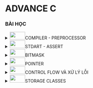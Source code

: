  # ADVANCE C
 
### BÀI HỌC 
<details>
<summary><img src="https://cdn.jsdelivr.net/gh/Readme-Workflows/Readme-Icons@main/icons/octicons/Release.svg" width="50" height="25">COMPILER - PREPROCESSOR</summary>

 **<img src="https://cdn.jsdelivr.net/gh/Readme-Workflows/Readme-Icons@main/icons/octicons/Wiki.svg" 
     width="50" 
     height="25" 
     style="filter: invert(24%) sepia(73%) saturate(1446%) hue-rotate(212deg) brightness(98%) contrast(94%);">Quy trình biên dịch**

_Tiền xử lý : loại bỏ các comment , xử lý include ,define , tạo file.i (intermediate)_
>gcc -E main.c -o main.i
    
 _Biên dịch : chuyển file.i sang file.s (assembly),phân tích cú pháp, kiểm tra lỗi_
>gcc -S main.i -O main.s.
    
 _Hợp ngữ :chuyển file.s sang file.o(mã máy)_
> gcc -c main.s -O main.o

_Liên kết : tạo file thực thi bằng cách kết hợp các file.o_
>gcc main.o -o main

- **<img src="https://cdn.jsdelivr.net/gh/Readme-Workflows/Readme-Icons@main/icons/octicons/Wiki.svg" 
     width="50" 
     height="25" 
     style="filter: invert(24%) sepia(73%) saturate(1446%) hue-rotate(212deg) brightness(98%) contrast(94%);">the preprocess** : chỉ thực hiện thay thế các macro chứ không thực hiện tính toán 
_include_
*define*
- Macro :
 *ifdef*
 *ifndef*
 *endif*
 
*<img src="https://cdn.jsdelivr.net/gh/Readme-Workflows/Readme-Icons@main/icons/octicons/RequestedChanges.svg" 
     width="50" 
     height="25" 
     style="filter: invert(76%) sepia(87%) saturate(461%) hue-rotate(139deg) brightness(104%) contrast(97%);">ví dụ 1 :ví dụ 1: viết 1 chương trình sử dụng define định nghĩa hàm nhân 2 giá trị với nhau với a=5+1; và b=6*
```c
#include<stdio.h>
#define mul(x,y) ((x)*(y))
int main()
{
     int a=5+1;
     int b=6;
     int KQ = mul(a,b)
     printf("kết quả nhân 2 giá trị :%d\n",KQ);
     return 0;
}
```
***<img src="https://cdn.jsdelivr.net/gh/Readme-Workflows/Readme-Icons@main/icons/octicons/Comment.svg" 
     width="50" 
     height="25" 
     style="filter: invert(41%) sepia(67%) saturate(463%) hue-rotate(72deg) brightness(97%) contrast(94%);">Ý nghĩa :học cách sử dụng define và lưu ý khi sử dụng 2 giá trị thì tối ưu hóa chúng bằng dấu ngoặc đơn từng giá trị tránh việc ưu tiên toán tử làm sai kết quả***

*<img src="https://cdn.jsdelivr.net/gh/Readme-Workflows/Readme-Icons@main/icons/octicons/RequestedChanges.svg" 
     width="50" 
     height="25" 
     style="filter: invert(76%) sepia(87%) saturate(461%) hue-rotate(139deg) brightness(104%) contrast(97%);">ví dụ: hãy viết 1 chương trình sử dụng #ifndef và giải thích tại sao sử dụng ?*
```c
#ifndef MY_HEADER_H  
#define MY_HEADER_H
#include <stdio.h>
void H(){
     printf("HELLO");
}
#endif
```
***<img src="https://cdn.jsdelivr.net/gh/Readme-Workflows/Readme-Icons@main/icons/octicons/Comment.svg" 
     width="50" 
     height="25" 
     style="filter: invert(41%) sepia(67%) saturate(463%) hue-rotate(72deg) brightness(97%) contrast(94%);">ý nghĩa: học cách sử dụng ifndef : kiểm tra file.h đã được định nghĩa hay chưa ? nếu đã được định nghĩa thì không run đoạn chương trình phía dưới , nếu chưa định nghĩa thì run bình thường , phương pháp này có thể sử dụng để tránh trùng lặp hàm thư viện hoặc là việc định nghĩa file.h quá 1 lần***

**<img src="https://cdn.jsdelivr.net/gh/Readme-Workflows/Readme-Icons@main/icons/octicons/Wiki.svg" 
     width="50" 
     height="25" 
     style="filter: invert(24%) sepia(73%) saturate(1446%) hue-rotate(212deg) brightness(98%) contrast(94%);">Toán tử tiền xử lý**
- Toán tử tiếp tục "\\" : toán tử này cho phép bạn viết tiếp macro cho nhiều dòng 
_<img src="https://cdn.jsdelivr.net/gh/Readme-Workflows/Readme-Icons@main/icons/octicons/RequestedChanges.svg" 
     width="50" 
     height="25" 
     style="filter: invert(76%) sepia(87%) saturate(461%) hue-rotate(139deg) brightness(104%) contrast(97%);">ví dụ_
```c
#define macro_R(a , b)\
printf("giá trị a=%d",a);\
printf("chia 2 giá trị=%f",a/b);\
while(0)\
```
- Toán tử stringize "#":toán tử này cho phép chuyển đổi các tham số thành chuỗi 
_ví dụ_
```c
#define in(x) printf(#x "= %d",x); // #x đã chuyển thành chuỗi dù nằm ngoài nháy kép
int a =6;
in(a);
```
>kết quả : a=6

- Toán tử token pasting "##" : toán tử nối 2 token lại với nhau 
_ví dụ_
```c
#define ME (X,Y) X##Y

int ME (HELLO,WORD) =5;
```
>KẾT QUẢ : HELLOWORD =5;

***<img src="https://cdn.jsdelivr.net/gh/Readme-Workflows/Readme-Icons@main/icons/octicons/Discussions.svg" 
     width="50" 
     height="25" 
     style="filter: invert(20%) sepia(80%) saturate(500%) hue-rotate(30deg) brightness(80%) contrast(60%);">Câu hỏi :Sự khác biệt giữa #include <file.h> và #include "file.h" là gì ?***
_#include <file.h> chỉ định tiền xử lý tìm kiếm file trong thư mục include của hệ thống_
_#include "file.h" chỉ định tiền xử lý tìm kiếm trong file thư mục hiện tại trước, nếu không tìm thấy mới tìm trong hệ thống_

</details>


<details>
<summary><img src="https://cdn.jsdelivr.net/gh/Readme-Workflows/Readme-Icons@main/icons/octicons/Release.svg" width="50" height="25">STDART - ASSERT</summary>

 STDART - ASSERT
- STDART là một thư viện có các hàm điển hình như printf và scanf
 **<img src="https://cdn.jsdelivr.net/gh/Readme-Workflows/Readme-Icons@main/icons/octicons/Wiki.svg" 
     width="50" 
     height="25" 
     style="filter: invert(24%) sepia(73%) saturate(1446%) hue-rotate(212deg) brightness(98%) contrast(94%);">cơ chế** 

| tên hàm      | giải thích       
|-------------|-------------|
| va_list   | tạo biến   | 
| va_start   | khởi tạo liên kết với va_list với các tham số cố định : va_start(ap , format);   |
|va_arg|truy vấn tham số , phải chỉ định kiểu dữ liệu|
|va_end| dọn dẹp, giải phóng tài nguyên| 

*<img src="https://cdn.jsdelivr.net/gh/Readme-Workflows/Readme-Icons@main/icons/octicons/RequestedChanges.svg" 
     width="50" 
     height="25" 
     style="filter: invert(76%) sepia(87%) saturate(461%) hue-rotate(139deg) brightness(104%) contrast(97%);">ví dụ: viết hàm tính tổng cho số nguyên*
```c
#include<stdio.h>
#include<stdarg.h>
int tong(int dem,...){
     int total=0;
     va_list ap;
     va_start (ap,dem);
     for( int i=0;i<=dem;i++){
          total+=va_arg(ap,int);
     }
     va_end(ap);
     return total;
}
int main(){
     printf("tổng các số sau %d\n",tong(5,6,4));
     return 0;
}
```
-**<img src="https://cdn.jsdelivr.net/gh/Readme-Workflows/Readme-Icons@main/icons/octicons/Wiki.svg" 
     width="50" 
     height="25" 
     style="filter: invert(24%) sepia(73%) saturate(1446%) hue-rotate(212deg) brightness(98%) contrast(94%);">Assert**
- Dùng để kiểm tra điều kiện phải xảy ra trong quá trình run , nếu đúng điều kiện thì chương trình tiếp tục run , nếu sai thì chương trình sẽ :
  - In ra thông báo lỗi chi tiết (tên file , số dòng , biểu thức)
  - Gọi hàm abort() để KẾT THÚC chương trình 
_<img src="https://cdn.jsdelivr.net/gh/Readme-Workflows/Readme-Icons@main/icons/octicons/RequestedChanges.svg" 
     width="50" 
     height="25" 
     style="filter: invert(76%) sepia(87%) saturate(461%) hue-rotate(139deg) brightness(104%) contrast(97%);">ví dụ:viết 1 chương trình sử dụng assert_
```c
#include<assert.h>
void chia(int a , int b){
     assert(b!=0); // vì b là mẫu nên phải khác 0
     printf("%d\n",a/b);
}
```
_**<img src="https://cdn.jsdelivr.net/gh/Readme-Workflows/Readme-Icons@main/icons/octicons/Repository.svg" 
     width="50" 
     height="25" 
     style="filter: invert(12%) sepia(92%) saturate(6282%) hue-rotate(12deg) brightness(101%) contrast(117%);">Nguyên tắc vàng** để sử dụng assert: chỉ dùng để kiểm tra điều kiện tuyệt đối : tuyệt đối không bao giờ vi phạm hoặc tuyệt đối sẽ phải xuất hiện_
**<img src="https://cdn.jsdelivr.net/gh/Readme-Workflows/Readme-Icons@main/icons/octicons/Comment.svg" 
     width="50" 
     height="25" 
     style="filter: invert(41%) sepia(67%) saturate(463%) hue-rotate(72deg) brightness(97%) contrast(94%);">lưu ý: nếu chúng ta bổ sung hàm "#define:NDEBUG" thì tất cả các assert sẽ bị tắt , tuy nhiên phải define NDEBUG TRƯỚC khai báo thư viện _assert.h_**
</details>


<details>
<summary><img src="https://cdn.jsdelivr.net/gh/Readme-Workflows/Readme-Icons@main/icons/octicons/Release.svg" width="50" height="25">BITMASK </summary>
 BITMASK 
 **<img src="https://cdn.jsdelivr.net/gh/Readme-Workflows/Readme-Icons@main/icons/octicons/Wiki.svg" 
     width="50" 
     height="25" 
     style="filter: invert(24%) sepia(73%) saturate(1446%) hue-rotate(212deg) brightness(98%) contrast(94%);">Bitwise operators**

 | Toán tử      | ý nghĩa       | ứng dụng       |
|-------------|-------------|-------------|
| &   | AND   | check bit và clear bit   |
|    | OR   | set bit   |
|~|NOT|toggle bit |
|<<|dịch trái   |nhân 2^n|
|>>|dịch phải |chia 2^n|

- bitmask là kĩ thuật sử dụng các biến riêng lẻ để biểu thị cho một trạng thái : 1 - bật , 0 - tắt
**<img src="https://cdn.jsdelivr.net/gh/Readme-Workflows/Readme-Icons@main/icons/octicons/Wiki.svg" 
     width="50" 
     height="25" 
     style="filter: invert(24%) sepia(73%) saturate(1446%) hue-rotate(212deg) brightness(98%) contrast(94%);">Các phép toán bitmask** 

| PHÉP TOÁN      | PHƯƠNG HƯỚNG HOẠT ĐỘNG       | 
|-------------|-------------|
| set bit  | sử dụng toán tử OR  | 
| clear bit   |sử dụng toán tử đảo ~ và AND (lưu ý đảo xảy ra trước and)   | 
|toggle bit|sử dụng toán tử ^|
|check bit|sử dụng toán tử AND "&"|

_<img src="https://cdn.jsdelivr.net/gh/Readme-Workflows/Readme-Icons@main/icons/octicons/RequestedChanges.svg" 
     width="50" 
     height="25" 
     style="filter: invert(76%) sepia(87%) saturate(461%) hue-rotate(139deg) brightness(104%) contrast(97%);">ví dụ: Hãy xây dựng hệ thống quản lý quyền truy cập của người dùng bằng cách sử dụng kỹ thuật bitmask. Mỗi quyền sẽ được biểu diễn bằng một bit trong số nguyên. Hệ thống phải hỗ trợ các thao tác sau:**thêm quyền , xóa quyền , kiểm tra quyền , hiển thị quyền**_
_gợi ý : ta cần định nghĩa 4 quyền bằng một bit trong số nguyên thêm quyền ta sử dụng toán set bit , xóa quyền ta sử dụng clear bit , kiểm tra quyền ta sử dụng check bit và hiển thị quyền đã có thì ta dựa trên check bit và xuất ra quyền đã có ở check bit_
```c
>#include <stdio.h>
#include <stdint.h>
#define READ  (1 << 0)
#define WRITE  (1 << 1)
#define SPEAK  (1 << 2)
#define LISTEN  (1 << 3)
 void add_per(uint32_t *per,uint32_t perm){
     *per |=perm;
 }
void clear_per(uint32_t *per,uint32_t perm){
     *per &=~perm;
 }
void check_per(uint32_t *per,uint32_t perm){
     return (per &perm)=perm;
 }
void display_per(uint32_t per);{
     printf("Quyền hiện có ");
     if(check_per(per, READ)) printf("READ");
     if(check_per(per, WRITE)) printf("WRITE");
     if(check_per(per, SPEAK)) printf("SPEAK");
     if(check_per(per, LISTEN)) printf("LISTEN");
     printf("\n");
}
int main(){
     uint32_t user_permission=0;
     add_per(&user_permission,READ | SPEAK);
     display_per(user_permission);
     clear_per(&user_permission, SPEAK)
     display_per(user_permission);
}
```
**<img src="https://cdn.jsdelivr.net/gh/Readme-Workflows/Readme-Icons@main/icons/octicons/Wiki.svg" 
     width="50" 
     height="25" 
     style="filter: invert(24%) sepia(73%) saturate(1446%) hue-rotate(212deg) brightness(98%) contrast(94%);">KĨ THUẬT BITMASK ĐỘNG**
- Bitmask động cho phép tạo mặt nạ bit theo vị trí linh hoạt bất kì .Đây là kĩ thuật THUỘC LÒNG
```c
#define BIT_MASK(start ,end) ((~0U<< (start))&(~0U>>(31-(end))))
```
>"~0U" : tạo 32 bit toàn là 1 (0xFFFFFFFF)
"<< (start)" : xóa các bit từ 0- start -1
 ">>(31 -end)" : xóa các bit từ end+1 đến 31
AND 2 kết quả : giữ lại bit từ start đến end

_ví dụ_
```c
BIT_MASK(2,4);
//kết quả sẽ bằng :0b011100 giữ lại số 1 tại vị trí từ 2-4
```
_<img src="https://cdn.jsdelivr.net/gh/Readme-Workflows/Readme-Icons@main/icons/octicons/RequestedChanges.svg" 
     width="50" 
     height="25" 
     style="filter: invert(76%) sepia(87%) saturate(461%) hue-rotate(139deg) brightness(104%) contrast(97%);">ví dụ : hệ thống quản lý GPIO động_
_YÊU CẦU : điều khiển 32 GPIO , SET CLEAR nhiều chân cùng lúc , toggle dải chân bất kì_
```c
typedef struct {
    volatile uint32_t *port ;
} GPIO_typeDef;
void gpio_set(GPIO_typeDef *gpio, int start , int end){
    uint32_t mask = BIT_MASK(start ,end)
    *gpio->port |=mask;
}
```
**<img src="https://cdn.jsdelivr.net/gh/Readme-Workflows/Readme-Icons@main/icons/octicons/Wiki.svg" 
     width="50" 
     height="25" 
     style="filter: invert(24%) sepia(73%) saturate(1446%) hue-rotate(212deg) brightness(98%) contrast(94%);">BIT FIELDS**
- Là 1 kĩ thuật giúp tiết kiêm bộ nhớ 
_cú pháp_
```c
struct hall{
    int tem :5;
    float hum :3;
}
```
>tổng là 8 bit thay vì nếu không khai báo số lượng bit thì sẽ là 16 bit chia đều cho 2 biến 

<details>
<summary><img src="https://cdn.jsdelivr.net/gh/Readme-Workflows/Readme-Icons@main/icons/octicons/Discussions.svg" 
     width="50" 
     height="25" 
     style="filter: invert(20%) sepia(80%) saturate(500%) hue-rotate(30deg) brightness(80%) contrast(60%);">Phân tích mã nguồn slide 14</summary>

**BÀI TẬP: Phân tích mã nguồn sau (slide 14 HALA)**
```c
#include <stdio.h>
#include <stdint.h>
#define COLOR_RED 0	
#define COLOR_BLUE 1
#define COLOR_BLACK 2
#define COLOR_WHITE 3
#define POWER_100HP 0
#define POWER_150HP 1
#define POWER_200HP 2
#define ENGINE_1_5L 0
#define ENGINE_2_0L 1
```
_định nghĩa màu , công suất , động cơ bằng define_
```c
typedef uint8_t CarColor;
typedef uint8_t CarPower;
typedef uint8_t CarEngine;
```
_sử dụng typedef uint8_t để định nghĩa các biến , nguyên nhân sử dụng typedef để dễ dàng thay đổi kiểu dữ liệu trong tương lai , nếu cần thay đổi kiểu dữ liệu uint8_t sang kiểu khác , chỉ cần sửa nơi định nghĩa typedef là được_

```c
#define SUNROOF_MASK 1 << 0     // 0001
#define PREMIUM_AUDIO_MASK 1 << 1 // 0010
#define SPORTS_PACKAGE_MASK 1 << 2 // 0100
// Thêm các bit masks khác tùy thuộc vào tùy chọn
```
_sử dụng Macro define để định nghĩa bit cho các biến_
```c
typedef struct {
    uint8_t additionalOptions : 3; // 3 bits cho các tùy chọn bổ sung
    CarColor color : 2;
    CarPower power : 2;
    CarEngine engine : 1;
    } CarOptions;
```
_mục đích sử dụng struct là tạo kiểu dữ liệu tùy chỉnh_
_carColor là lưu trữ màu với 2 bit ( phạm vi lưu trữ là 4 màu : 0-3(2^2-1)) đã được định nghĩa ở trên_
_carPower, carEngine cũng tương tự vậy_
```c
void configureCar(CarOptions *car, CarColor color, CarPower power, CarEngine engine, uint8_t options) {
    car->color = color;
    car->power = power;
    car->engine = engine;
    car->additionalOptions = options;
}
```
_hàm này để gán các giá trị màu , công suất, động cơ , gán các tùy chọn bổ sung_
_riêng đối với biến car thì sử dụng con trỏ để lấy giá trị gốc nếu có thay đổi thì thay đổi từ giá trị gốc chứ không phải giá trị sao chép_
```c
void setOption(CarOptions *car, uint8_t optionMask) {
    car->additionalOptions |= optionMask;
}
```
_sử dụng thêm chức năng bằng lệnh OR giống các phép toán trong bitmask_
```c
void unsetOption(CarOptions *car, uint8_t optionMask) {
    car->additionalOptions &= ~optionMask;
}
```
_sử dụng xóa chức năng bằng lệnh đảo ~ và AND trong bitmask_
```c
void displayCarOptions(const CarOptions car) {
    const char *colors[] = {"Red", "Blue", "Black", "White"};
    const char *powers[] = {"100HP", "150HP", "200HP"};
    const char *engines[] = {"1.5L", "2.0L"};

    printf("Car Configuration: \n");
    printf("Color: %s\n", colors[car.color]);
    printf("Power: %s\n", powers[car.power]);
    printf("Engine: %s\n", engines[car.engine]);
    printf("Sunroof: %s\n", (car.additionalOptions & SUNROOF_MASK) ? "Yes" : "No");
    printf("Premium Audio: %s\n", (car.additionalOptions & PREMIUM_AUDIO_MASK) ? "Yes" : "No");
    printf("Sports Package: %s\n", (car.additionalOptions & SPORTS_PACKAGE_MASK) ? "Yes" : "No");}
```
_hàm này dùng để hiển thị những giá trị đã setup trước đó : màu , công suất , động cơ ... , có cả hiển thị thêm tùy chọn chức năng_
```c
int main() {
    CarOptions myCar;_
    configureCar(&myCar, COLOR_BLACK, POWER_150HP, ENGINE_2_0L, 0); 
```	
 _đặt tên cho struct và cấu hình cho car theo các biến đã khai báo của hàm configureCar_

```c
    setOption(&myCar, SUNROOF_MASK);
    setOption(&myCar, PREMIUM_AUDIO_MASK);
_ set thêm 2 chức năng là sunroof và audio_
>displayCarOptions(myCar);
```
_hiển thị chức năng đã set_
```c
   unsetOption(&myCar, PREMIUM_AUDIO_MASK); 
    displayCarOptions(myCar);
```
_clear chức năng audio vừa set và hiển thị_
```c
    printf("size of my car: %d\n", sizeof(CarOptions));
```
_in ra kích cỡ của mycar dựa trên sizeof()_
```c
    return 0;
}
```
</details>

</details>

<details>
<summary><img src="https://cdn.jsdelivr.net/gh/Readme-Workflows/Readme-Icons@main/icons/octicons/Release.svg" width="50" height="25">POINTER</summary>

 <img src="https://cdn.jsdelivr.net/gh/Readme-Workflows/Readme-Icons@main/icons/octicons/Wiki.svg" 
     width="50" 
     height="25" 
     style="filter: invert(24%) sepia(73%) saturate(1446%) hue-rotate(212deg) brightness(98%) contrast(94%);"> POINTER 
 - Con trỏ là một biến dùng để lưu địa chỉ của biến khác , nghĩa là biến thông thường chứa giá trị thì con trỏ chứa địa chỉ bộ nhớ (nơi mà giá trị được lưu trữ )  
 __Khai báo con trỏ__
 >kieu_du_lieu *ten_con_tro;
 
 *<img src="https://cdn.jsdelivr.net/gh/Readme-Workflows/Readme-Icons@main/icons/octicons/RequestedChanges.svg" 
     width="50" 
     height="25" 
     style="filter: invert(76%) sepia(87%) saturate(461%) hue-rotate(139deg) brightness(104%) contrast(97%);">ví dụ :*
 ```c
 int *ptr;
 int *a;
 ```
 **Kiểu dữ liệu con trỏ cũng thể hiện kiểu dữ liệu mà biến nó trỏ đến theo nguyên tắc đồng kiểu dữ liệu**

 **Gán địa chỉ cho con trỏ**
 - Mỗi biến đều có 1 giá trị và 1 địa chỉ , để truy cập địa chỉ biến trong C ta sử dụng toán tử ***&***
 _ví dụ:_
 ```c
 int so =5;
 int *contro;
 contro = & so;
 ```
 >bây giờ kết quả là biến _contro_ đang nắm giữ địa chỉ của biến _so_

 **Truy xuất giá trị thông qua con trỏ**
- Khác với truy cập địa chỉ con trỏ sử dụng toán tử __&__ thì truy xuất giá trị sử dụng toán tử __*__ (được gọi là tham trị).
 __*__ ***:toán tử này truy xuất giá trị của địa chỉ mà con trỏ đang trỏ đến*** 
*<img src="https://cdn.jsdelivr.net/gh/Readme-Workflows/Readme-Icons@main/icons/octicons/RequestedChanges.svg" 
     width="50" 
     height="25" 
     style="filter: invert(76%) sepia(87%) saturate(461%) hue-rotate(139deg) brightness(104%) contrast(97%);">ví dụ:*
```c
int number =4;
int *ptr =&number;
printf("giá trị của number=%d",number);
printf("địa chỉ của number=%d",&number);
printf("giá trị của ptr=%d",ptr); 
//giá trị của ptr là địa chỉ của number
printf("giá trị của con trỏ ptr(giá trị tại địa chỉ mà ptr trỏ đến)=%d",*ptr);
```
**<img src="https://cdn.jsdelivr.net/gh/Readme-Workflows/Readme-Icons@main/icons/octicons/Repository.svg" 
     width="50" 
     height="25" 
     style="filter: invert(12%) sepia(92%) saturate(6282%) hue-rotate(12deg) brightness(101%) contrast(117%);">Sau đây là bảng tổng kết nội dung**
| Đặc điểm      | Khai báo con trỏ       | Gán địa chỉ con trỏ       | Truy xuất con trỏ |
|-------------|-------------|-------------|--------|
| Cú pháp   | Kieu_du_lieu *Ten_con_tro   | Ten_con_tro =&Ten_bien   | *Ten_con_tro       |
| Mục đích  | Khai báo một biến đặc biệt có khả năng lưu trữ địa chỉ biến khác   | lập mối quan hệ : gán địa chỉ của 1 biến vào con trỏ     | Truy cập giá trị tại địa chỉ mà con trỏ đang trỏ đến        |
|Gía trị trả về | Không có | địa chỉ bộ nhớ | giá trị tại địa chỉ bộ nhớ 
 
**<img src="https://cdn.jsdelivr.net/gh/Readme-Workflows/Readme-Icons@main/icons/octicons/Wiki.svg" 
     width="50" 
     height="25" 
     style="filter: invert(24%) sepia(73%) saturate(1446%) hue-rotate(212deg) brightness(98%) contrast(94%);"> Kích thước con trỏ**
_<img src="https://cdn.jsdelivr.net/gh/Readme-Workflows/Readme-Icons@main/icons/octicons/RequestedChanges.svg" 
     width="50" 
     height="25" 
     style="filter: invert(76%) sepia(87%) saturate(461%) hue-rotate(139deg) brightness(104%) contrast(97%);">ví dụ_:
```c
char *out;
float *put;
int *ar;
```
*<img src="https://cdn.jsdelivr.net/gh/Readme-Workflows/Readme-Icons@main/icons/octicons/Discussions.svg" 
     width="50" 
     height="25" 
     style="filter: invert(20%) sepia(80%) saturate(500%) hue-rotate(30deg) brightness(80%) contrast(60%);">Câu hỏi :Kích thước các con trỏ trên có giống nhau không?*
>Tất cả các con trỏ đều có cùng 1 kích thước , KHÔNG PHỤ THUỘC VÀO KIỂU DỮ LIỆU MÀ CHÚNG TRỎ ĐẾN MÀ PHỤ THUỘC VÀO KIẾN TRÚC HỆ THỐNG (STM32, ESP32...)

*Nguyên nhân :con trỏ lưu trữ địa chỉ mà địa chỉ bộ nhớ trên 1 hệ thống có kích thước cố định (hệ thống 64 bit :8 byte ...)*
___Hiểu lầm : Nhiều người hiểu rằng (*int) lớn hơn (*char) .Điều này hoàn toàn sai : con trỏ lưu trữ địa chỉ nên kích thước của nó hoàn toàn không liên quan đến___
 
 **<img src="https://cdn.jsdelivr.net/gh/Readme-Workflows/Readme-Icons@main/icons/octicons/Wiki.svg" 
     width="50" 
     height="25" 
     style="filter: invert(24%) sepia(73%) saturate(1446%) hue-rotate(212deg) brightness(98%) contrast(94%);">Con trỏ void**
 - Định nghĩa : void pointer là một loại con trỏ có thể trỏ đến dữ liệu của bất kì kiểu nào 
 _<img src="https://cdn.jsdelivr.net/gh/Readme-Workflows/Readme-Icons@main/icons/octicons/RequestedChanges.svg" 
     width="50" 
     height="25" 
     style="filter: invert(76%) sepia(87%) saturate(461%) hue-rotate(139deg) brightness(104%) contrast(97%);">ví dụ_
 ```c
 void *ptr;
 ```
> Con trỏ void không liên kết bất kì kiểu dữ liệu cụ thể nào , do đó nó có thể giữ địa chỉ của bất kì kiểu dữ liệu nào 
 
_ví dụ_
```c
#include<stdio.h>
int main(){
    int a=10;
    float b=11;
    void *ptr;// khai báo con trỏ void 
    // sử dụng con trỏ void trỏ đến kiểu int 
    ptr =&a;
    printf("Địa chỉ biến a :%p\n",ptr);
    // sử dụng con trỏ đến kiểu float
    ptr = &b;
     printf("Địa chỉ biến a :%p\n",ptr);
}
```
__Hạn chế của void pointer__
- Con trỏ void không thể truy cập trự tiếp giải tham chiếu bằng toán tử * (Nguyên nhân trình biên dịch không biết phải đọc bao nhiêu byte để thực hiện giải tham chiếu )
- Để truy cập giá trị , phải ép kiểu 
```c
void *ptr =&a;
int value =*(int*)ptr; 
// chúng ta phải ép kiểu (int*) , sử dụng tham chiếu * =*(int*)
```
***Sử dụng con trỏ void khi cần viết 1 hàm hoặc 1 cấu trúc có thể sẽ làm việc với nhiều kiểu dữ liệu , lưu ý luôn ghi nhớ kiểu dữ liệu gốc***

**<img src="https://cdn.jsdelivr.net/gh/Readme-Workflows/Readme-Icons@main/icons/octicons/Wiki.svg" 
     width="50" 
     height="25" 
     style="filter: invert(24%) sepia(73%) saturate(1446%) hue-rotate(212deg) brightness(98%) contrast(94%);">FUNCTION POINTER**
- Mỗi hàm đều sẽ tồn tại trong bộ nhớ tại một địa chỉ nhất định 
- Con trỏ hàm (Function pointer) là một biến đặc biệt dùng để lưu trữ địa chỉ của một hàm
__cú pháp và cách khai báo__
>kieu_tra_ve (*ten_con_tro)(ds_tham_so);

**chú ý : dấu ngoặc đơn (*ten_con_tro) là bắt buộc**
```c
int (*ptr)(int , int);
void (*gtr)(char*);
```
__Gán địa chỉ cho hàm__
- Sau khi khai báo chúng ta cần gán địa chỉ : có 2 cách gán địa chỉ
>cách 1:con_tro =&ten_ham;
>cách 2:contro =ten_ham ;

**<img src="https://cdn.jsdelivr.net/gh/Readme-Workflows/Readme-Icons@main/icons/octicons/Comment.svg" 
     width="50" 
     height="25" 
     style="filter: invert(41%) sepia(67%) saturate(463%) hue-rotate(72deg) brightness(97%) contrast(94%);">CẢ HAI CÁCH ĐỀU CHO KẾT QUẢ GIỐNG NHAU**
_<img src="https://cdn.jsdelivr.net/gh/Readme-Workflows/Readme-Icons@main/icons/octicons/RequestedChanges.svg" 
     width="50" 
     height="25" 
     style="filter: invert(76%) sepia(87%) saturate(461%) hue-rotate(139deg) brightness(104%) contrast(97%);">ví dụ_
```c
#include <stdio.h>
int sub (int a , int b){
    return a-b;
}
int main (){
    int (*op)(int int);
    op=&sub;
    printf("kết quả %d\n ",op(4,3));// đáp án =1
    op=sub;
    printf("kết quả %d\n ",op(4,3));// đáp án =1
}
```
**Gọi hàm thông qua con trỏ hàm**
>(*con_tro_ham)(doi_so): cách 1
(con_tro_ham)(doi_so) : cách 2

***<img src="https://cdn.jsdelivr.net/gh/Readme-Workflows/Readme-Icons@main/icons/octicons/Repository.svg" 
     width="50" 
     height="25" 
     style="filter: invert(12%) sepia(92%) saturate(6282%) hue-rotate(12deg) brightness(101%) contrast(117%);">Bảng tổng hợp con trỏ hàm***
| Khai báo con trỏ hàm     | Gán địa chỉ       | Gọi hàm thông qua con trỏ       |
|-------------|-------------|-------------|
|  kieu_tra_ve (*ten_con_tro)(ds_tham_so);  | con_tro =&ten_ham; hoặc contro =ten_ham ;   | (*con_tro_ham)(doi_so) hoặc (con_tro_ham)(doi_so)    |

**<img src="https://cdn.jsdelivr.net/gh/Readme-Workflows/Readme-Icons@main/icons/octicons/Wiki.svg" 
     width="50" 
     height="25" 
     style="filter: invert(24%) sepia(73%) saturate(1446%) hue-rotate(212deg) brightness(98%) contrast(94%);">POINTER NULL**
- Con trỏ null là con trỏ không trỏ đến bất kì địa chỉ hợp lệ nào 
```c
int *ptr = NULL;
```
***<img src="https://cdn.jsdelivr.net/gh/Readme-Workflows/Readme-Icons@main/icons/octicons/Discussions.svg" 
     width="50" 
     height="25" 
     style="filter: invert(20%) sepia(80%) saturate(500%) hue-rotate(30deg) brightness(80%) contrast(60%);">Tại sao lại sử dụng con trỏ NULL?***
- Phòng tránh truy cập vùng nhớ rác :con trỏ chưa khởi tạo chứa giá trị ngẫu nhiên , giá trị ngẫu nhiên này vô tình trỏ đến vùng nhớ nguy hiểm 
- Kiểm tra : dễ dàng phát hiện con trỏ chưa được gán giá trị hợp lệ 
_<img src="https://cdn.jsdelivr.net/gh/Readme-Workflows/Readme-Icons@main/icons/octicons/RequestedChanges.svg" 
     width="50" 
     height="25" 
     style="filter: invert(76%) sepia(87%) saturate(461%) hue-rotate(139deg) brightness(104%) contrast(97%);">ví dụ_
```c
#include <stdio.h>
int main (){
    int *ptr =NULL; // khởi tạo 1 con trỏ NULL
    if(ptr=NULL){
        printf("con trỏ chưa được khởi tạo\n");
    }
    int giatri=3;
    ptr=&giatri;
    return 0;
}
```
***<img src="https://cdn.jsdelivr.net/gh/Readme-Workflows/Readme-Icons@main/icons/octicons/Comment.svg" 
     width="50" 
     height="25" 
     style="filter: invert(41%) sepia(67%) saturate(463%) hue-rotate(72deg) brightness(97%) contrast(94%);">Lưu ý : đối với con trỏ NULL không thể tham trị con trỏ NULL***

**<img src="https://cdn.jsdelivr.net/gh/Readme-Workflows/Readme-Icons@main/icons/octicons/Wiki.svg" 
     width="50" 
     height="25" 
     style="filter: invert(24%) sepia(73%) saturate(1446%) hue-rotate(212deg) brightness(98%) contrast(94%);">POINTER TO POINTER**
_<img src="https://cdn.jsdelivr.net/gh/Readme-Workflows/Readme-Icons@main/icons/octicons/Discussions.svg" 
     width="50" 
     height="25" 
     style="filter: invert(20%) sepia(80%) saturate(500%) hue-rotate(30deg) brightness(80%) contrast(60%);">Tại sao cần đến con trỏ đến con trỏ?_
_Là khi bạn muốn thay đổi ĐỊA CHỈ mà một con trỏ đang trỏ đến từ bên trong con trỏ khác_
_<img src="https://cdn.jsdelivr.net/gh/Readme-Workflows/Readme-Icons@main/icons/octicons/RequestedChanges.svg" 
     width="50" 
     height="25" 
     style="filter: invert(76%) sepia(87%) saturate(461%) hue-rotate(139deg) brightness(104%) contrast(97%);">ví dụ_
```c
void change(int *ptr){
int value =20;
ptr=&value;   // giá trị ptr(địa chỉ biến a trong p) đang được gán là địa chỉ value
}
int main ()
{
    int a=10;
    int *p=&a;
    change(p);
    printf("%d",*p);//kết quả vẫn bằng 10
}
```
>value là biến toàn cục chỉ tồn tại trong phạm vi hàm => khi kết thúc hàm , địa chỉ value không còn hợp lệ 
>giải pháp : dùng con trỏ cấp 2 để thay đổi con trỏ gốc

**Khai báo**
```c
int **pptr;
```
_Minh họa_
_pptr có giá trị là địa chỉ của biến ptr_
_ptr có giá trị là địa chỉ biến value_
_value có giá trị là 20_
>nếu *pptr thì chỉ truy cập giá trị của biến ptr là địa chỉ biến value
nếu **pptr thì sẽ truy cập đến giá trị của value

_<img src="https://cdn.jsdelivr.net/gh/Readme-Workflows/Readme-Icons@main/icons/octicons/RequestedChanges.svg" 
     width="50" 
     height="25" 
     style="filter: invert(76%) sepia(87%) saturate(461%) hue-rotate(139deg) brightness(104%) contrast(97%);">ví dụ kinh điển:_
```c
#include <stdio.h>
void swap_pointer(int **a , int **b){
    //int **a(b) cho phép truy cập và sửa đổi địa chỉ mà ptr1 và ptr2 trỏ đến nghĩa là sửa đổi địa chỉ 0x1000 và 0x2000
    int *temp =*a;//a=&ptr1(giá trị của a là địa chỉ ptr1=0x3000), vậy *a =giá trị ptr1=0x1000(địa chỉ biến x)
    //temp=0x1000, vậy *temp =giá trị x =10;
    *a=*b;
    //b=&ptr2(0x4000) vậy *b=giá trị tại ptr2(0x2000)
    // a=0x2000; *a=20;
    *b=temp;//b=0x1000, vậy *b=10;
}
int main (){
    int x=10,y=20;
    int *ptr1=&x; // gán giá trị ptr1 là địa chỉ biến x
    //ví dụ: địa chỉ x =0x1000 , ptr1=0x1000 , địa chỉ ptr1=0x3000
    int *ptr2=&y; // gán giá trị ptr2 là địa chỉ biến y
    // ví dụ : địa chỉ y=0x2000 , ptr2=0x2000 , địa chỉ ptr2=0x4000
    printf("Trước swap:\n");
    printf("ptr1 → %d\n", *ptr1); // 10
    printf("ptr2 → %d\n", *ptr2); // 20
    swap_pointers(&ptr1, &ptr2);
    // truyền đại chỉ biến ptr1=0x3000, và ptr2=0x4000 
    // tại thời điểm này, không truyền giá trị của ptr1 và ptr2 vì chúng ta cần thay đổi địa chỉ 2 con trỏ 
    printf("Sau swap:\n");
    printf("ptr1 → %d\n", *ptr1); // 20
    printf("ptr2 → %d\n", *ptr2); // 10

    return 0;
}
```
| Bước       | code       | giải thích     |
|-------------|-------------|-------------|
| 1  | int *temp = *a;  | *a là giá trị tại 0x3000 (0x1000) → temp = 0x1000 (trỏ đến x)  |
| 2   | *a = *b;   | *b là giá trị tại 0x4000 (0x2000) → Gán *a = 0x2000 (ptr1 trỏ đến y)   |
|3|*b = temp;|temp = 0x1000 → Gán *b = 0x1000 (ptr2 trỏ đến x)|

**<img src="https://cdn.jsdelivr.net/gh/Readme-Workflows/Readme-Icons@main/icons/octicons/Wiki.svg" 
     width="50" 
     height="25" 
     style="filter: invert(24%) sepia(73%) saturate(1446%) hue-rotate(212deg) brightness(98%) contrast(94%);">CONST POINTER**
_Phân loại con trỏ hằng_

| Loại       | Thay đổi địa chỉ        | Thay đổi giá trị       | Khởi tạo bắt buộc |
|-------------|-------------|-------------|------|
| Con trỏ thường     |    :white_check_mark:| :white_check_mark:|:x:|
| Con trỏ hằng   |:white_check_mark:|:x:|:x:|
| Hằng con trỏ   | :x:  | :white_check_mark:  |:white_check_mark:|
|Hằng con trỏ đến hằng |:x:|:x:|:white_check_mark:|


**<img src="https://cdn.jsdelivr.net/gh/Readme-Workflows/Readme-Icons@main/icons/octicons/Wiki.svg" 
     width="50" 
     height="25" 
     style="filter: invert(24%) sepia(73%) saturate(1446%) hue-rotate(212deg) brightness(98%) contrast(94%);">Con trỏ hằng**
_Mục đích:cho phép trỏ đến vùng nhớ nhưng KHÔNG thay đổi giá trị_
_cú pháp_
>const kieu_du_lieu *bien_con_tro;

```c
const int *ptr;
```
_<img src="https://cdn.jsdelivr.net/gh/Readme-Workflows/Readme-Icons@main/icons/octicons/RequestedChanges.svg" 
     width="50" 
     height="25" 
     style="filter: invert(76%) sepia(87%) saturate(461%) hue-rotate(139deg) brightness(104%) contrast(97%);">ví dụ_
```c
int main(){
    int value =10;
    const int *ptr =&value;
    *ptr=30;// LỖI: không thể thay đổi được giá trị của ptr
    value =30;// Hợp lệ vì chúng ta thay đổi trực tiếp trên biến value không thông qua con trỏ
    ptr=&new;// Hợp lệ vì thay đổi địa chỉ 
}
```
_Bài học : dùng khi cần đảm bảo tính toàn vẹn của giá trị_
**<img src="https://cdn.jsdelivr.net/gh/Readme-Workflows/Readme-Icons@main/icons/octicons/Wiki.svg" 
     width="50" 
     height="25" 
     style="filter: invert(24%) sepia(73%) saturate(1446%) hue-rotate(212deg) brightness(98%) contrast(94%);">Hằng con trỏ**
_Mục đích : cố định địa chỉ nhưng cho phép thay đổi giá trị_
>kieu_du_lieu *const bien_con tro =&ten_bien ;

***Lưu ý : phải khởi tạo ngay khi khai báo***

```c
int *const ptr=&near;
```
_<img src="https://cdn.jsdelivr.net/gh/Readme-Workflows/Readme-Icons@main/icons/octicons/RequestedChanges.svg" 
     width="50" 
     height="25" 
     style="filter: invert(76%) sepia(87%) saturate(461%) hue-rotate(139deg) brightness(104%) contrast(97%);">ví dụ_
```c
int main(){
    int x=5 , y=10;
    int *const ptr =&x
    *ptr =7; // Hợp lệ : thay đổi được giá trị 
    ptr=&y; // Lỗi : không thể thay đổi giá trị 
    return 0;
}
```
**<img src="https://cdn.jsdelivr.net/gh/Readme-Workflows/Readme-Icons@main/icons/octicons/Wiki.svg" 
     width="50" 
     height="25" 
     style="filter: invert(24%) sepia(73%) saturate(1446%) hue-rotate(212deg) brightness(98%) contrast(94%);">Hằng con trỏ đến hằng**
_cú pháp_
>const kieu_du_lieu *const ten_con_tro =&ten_bien;

_Đặc điểm riêng: Không thay đổi được địa chỉ và cả giá trị_
**Kĩ thuật và thủ thuật**
_Quy tắc phân biệt_
__Đọc từ phải sang trái__
```c
const int *p1;
int const *p2;
int *const p3;
```
>int *p1 : con trỏ đến hằng (const)
const p3 hằng đến con trỏ (*p3)

> hằng là không đổi 
bên trái là địa chỉ - bên phải là giá trị // từ vỏ hộp(địa chỉ) vào trong hộp(giá trị) 
chữ hằng nằm bên nào thì bên đó không đổi , còn lại là đổi được 
</details>

<details>
<summary><img src="https://cdn.jsdelivr.net/gh/Readme-Workflows/Readme-Icons@main/icons/octicons/Release.svg" width="50" height="25">CONTROL FLOW VÀ XỬ LÝ LỖI</summary>

**CONTROL FLOW VÀ XỬ LÝ LỖI**
_Tổng quan về Control Flow_
Mặc định chương trình C thực hiện các câu lệnh từ trên xuống dưới .Như vậy , CPU làm từ hàm main , thực hiện lần lượt các câu lệnh và kết thúc tại điểm cuối hàm main
Tuy nhiên, trong thực tế , chúng ta cần các cơ chế :
- Thực thi một khối lệnh nhiều lần (vòng lặp : loops)
- Thực thi một khối lệnh chỉ khi thỏa mãn một điều kiện nào đó (branches)
- Nhảy đến 1 vị trí khác trong code (jumps)
- Xử lý tình huống lỗi và ngoại lệ (error handling)

**<img src="https://cdn.jsdelivr.net/gh/Readme-Workflows/Readme-Icons@main/icons/octicons/Wiki.svg" 
     width="50" 
     height="25" 
     style="filter: invert(24%) sepia(73%) saturate(1446%) hue-rotate(212deg) brightness(98%) contrast(94%);">Câu lệnh goto**
_Là câu lệnh cho phép chương trình nhảy vô điều kiện đến 1 vị trí được đánh dấu bởi một nhãn_
_cú pháp_
>goto labell;
//các dòng code này sẽ được bỏ qua 
label : statement;

_<img src="https://cdn.jsdelivr.net/gh/Readme-Workflows/Readme-Icons@main/icons/octicons/RequestedChanges.svg" 
     width="50" 
     height="25" 
     style="filter: invert(76%) sepia(87%) saturate(461%) hue-rotate(139deg) brightness(104%) contrast(97%);">ví dụ_
```c
#include <stdio.h>
int main (){
    int i=0;
    start_loop:
    printf("%d",i);
    i++;
    if(i<5)
    goto start_loop;
return 0;
}
```
**<img src="https://cdn.jsdelivr.net/gh/Readme-Workflows/Readme-Icons@main/icons/octicons/Wiki.svg" 
     width="50" 
     height="25" 
     style="filter: invert(24%) sepia(73%) saturate(1446%) hue-rotate(212deg) brightness(98%) contrast(94%);">Câu lệnh SETJMP và LONGJMP**
_Cơ chế hoạt động_
- SETJMP : lưu trữ trạng thái hiện tại vào biến jmb_buf
-LONGJMP : khôi phục trạng thái đã lưu , làm cho chương trình tiếp tục thực thi từ vị trí setjmp ban đầu 
```c
#include <setjmp.h>
jmp_buf env; // biến lưu trữ trạng thái 
int R =setjmp(env);// Lưu trữ trạng thái hiện tại 
void longjmp(jmp_buf env , int val); // khôi phục trạng thái 
```
_<img src="https://cdn.jsdelivr.net/gh/Readme-Workflows/Readme-Icons@main/icons/octicons/Comment.svg" 
     width="50" 
     height="25" 
     style="filter: invert(41%) sepia(67%) saturate(463%) hue-rotate(72deg) brightness(97%) contrast(94%);">Lưu ý : setjmp : đánh dấu vị trí có thể quay lại bằng longjmp_
_Kết quả trả về lần đầu tiên bằng 0 , trả về 1 giá trị khác cho lần tiếp theo_
_Longjmp : nhảy về vị trí hiện tại khi thực hiện setjmp và tiếp tục_
_<img src="https://cdn.jsdelivr.net/gh/Readme-Workflows/Readme-Icons@main/icons/octicons/RequestedChanges.svg" 
     width="50" 
     height="25" 
     style="filter: invert(76%) sepia(87%) saturate(461%) hue-rotate(139deg) brightness(104%) contrast(97%);">ví dụ_
```c
#include <stdio.h>
#include <setjmp.h>
jmp_buf env;// biến lưu trạng thái 
void chia_so(int a, int b){
    if(b==0){
        printf("Phát hiện lỗi chia 0\n");
        longjmp(env,1); // nhảy đến vị trí setjmp với giá trị 1 
    }
    printf("KQ %d\n", a/b);
}
int main(){
    int error = setjmp(env);// lập chốt kiểm tra lỗi 
    if(error==0){
        printf("Thực hiện phép chia \n");
    }
    else
    printf("ĐÃ XẢY RA LỖI");
}
```
**<img src="https://cdn.jsdelivr.net/gh/Readme-Workflows/Readme-Icons@main/icons/octicons/Wiki.svg" 
     width="50" 
     height="25" 
     style="filter: invert(24%) sepia(73%) saturate(1446%) hue-rotate(212deg) brightness(98%) contrast(94%);">Xử lý ngoại lệ**
- Khối TRY : là phạm vi thực thi có khả năng sinh lỗi , không được sử dụng đơn độc mà phải đi kèm với catch , throw
- Khối THROW : tạo đối tượng ngoại lệ chứa thông tin debug
- Khối CATCH: Bẫy lỗi thông minh 
<details>
<summary><img src="https://cdn.jsdelivr.net/gh/Readme-Workflows/Readme-Icons@main/icons/octicons/Discussions.svg" 
     width="50" 
     height="25" 
     style="filter: invert(20%) sepia(80%) saturate(500%) hue-rotate(30deg) brightness(80%) contrast(60%);">
BÀI TẬP SỐ 2</summary>

BÀI TẬP SỐ 2:
 Xử Lý Nhiều Loại Lỗi Trong Hệ Thống Phức Tạp Sử Dụng Macro TRY-CATCH
Mục Tiêu:
- Viết một chương trình trong ngôn ngữ C sử dụng các macro TRY, CATCH, và THROW để mô phỏng việc xử lý nhiều loại lỗi trong một hệ thống phức tạp.
Yêu Cầu:
- Định nghĩa các macro TRY, CATCH, và THROW giúp xử lý lỗi trong chương trình.
- Tạo các hàm giả lập các hoạt động khác nhau, mỗi hàm có khả năng "ném" ra một loại lỗi cụ thể sử dụng macro THROW.
- Trong hàm main, gọi các hàm này trong một khối TRY và xử lý các lỗi tương ứng trong các khối CATCH phù hợp.
- Các loại lỗi có thể bao gồm nhưng không giới hạn ở: lỗi đọc file, lỗi xử lý mạng, lỗi tính toán dữ liệu.
- In ra thông báo lỗi phù hợp khi một lỗi được bắt và xử lý.
Mô Tả Chi Tiết Hơn:
- Bạn cần viết ba hàm mô phỏng ba hoạt động khác nhau: readFile, networkOperation, và calculateData.
Mỗi hàm này sẽ sử dụng THROW để ném ra một loại lỗi cụ thể khi gặp sự cố.
- Trong main, sử dụng TRY để bao quanh việc gọi các hàm này và sử dụng các khối CATCH để xử lý từng loại lỗi riêng biệt.
Mỗi khối CATCH sẽ in ra một thông báo lỗi đặc trưng cho lỗi tương ứng.
- Đảm bảo chương trình kết thúc một cách an toàn, in ra thông báo kết thúc chương trình sau khi tất cả các lỗi đã được xử lý.
Cho một enum lưu các mã lỗi như sau: 
```C
enum ErrorCodes { NO_ERROR, FILE_ERROR, NETWORK_ERROR, CALCULATION_ERROR };
```
- Thông tin các hàm:
```c
void readFile() {
    printf("Đọc file...\n");
    THROW(FILE_ERROR, "Lỗi đọc file: File không tồn tại.");
}
void networkOperation() {
    // Bổ sung chương trình
}
void calculateData() {
   // Bổ sung chương trình
}
```
- Chương trình trong hàm main:
```c
TRY {
        readFile();
        networkOperation();
        calculateData();
    } CATCH(FILE_ERROR) {
        printf("%s\n", error_message);} // Bổ sung thêm nhiều CATCH
```
**GIẢI**
```C
#include<stdio.h>
#include<stdlid.h>
#include<setjmp.h>
enum ErrorCodes { 
    NO_ERROR, 
    FILE_ERROR, 
    NETWORK_ERROR, 
    CALCULATION_ERROR 
};// định nghĩa các mã lỗi 

typedef struct {
    int code; // mã lỗi
    const char* message; // thông báo lỗi 
}Error_Info;
jmp_buf env;// lưu trữ thông tin lỗi 
#define TRY if(Error_Info.code==0) // nếu setjmp=0 thực thi code trong TRY , và khác 0 nhảy đến CATCH
#define CATCH(error_code)\
else if(Error_Info.code == error_code)
#define THROW (code,message)\
Error_Info.code=code;\ // GÁN MÃ LỖI 
Error_Info.message=message;\ // GÁN THÔNG BÁO LỖI
longjmp(env,code)\ //
void readFile() {
    printf("Đang đọc file...\n");
    // Giả lập lỗi đọc file
    THROW(FILE_ERROR, "Lỗi đọc file: File không tồn tại hoặc bị khóa");
}

void networkOperation() {
    printf("Đang thực hiện kết nối mạng...\n");
    // Giả lập lỗi mạng
    THROW(NETWORK_ERROR, "Lỗi mạng: Không thể kết nối đến server");
}

void calculateData() {
    printf("Đang tính toán dữ liệu...\n");
    // Giả lập lỗi tính toán
    THROW(CALCULATION_ERROR, "Lỗi tính toán: Giá trị đầu vào không hợp lệ");
}
int main() {
Error_Info.code=setjmp(env);
    TRY {
        readFile();
        networkOperation();
        calculateData();
    }
    CATCH(FILE_ERROR) {
        fprintf(stderr, "[LỖI %d] %s\n", current_error.code, current_error.message);
    }
    CATCH(NETWORK_ERROR) {
        fprintf(stderr, "[LỖI %d] %s\n", current_error.code, current_error.message);
    }
    CATCH(CALCULATION_ERROR) {
        fprintf(stderr, "[LỖI %d] %s\n", current_error.code, current_error.message);
    }

    printf("\nKết thúc chương trình an toàn\n");
    return 0;
}
```
</details>

</details>
<details>
<summary><img src="https://cdn.jsdelivr.net/gh/Readme-Workflows/Readme-Icons@main/icons/octicons/Release.svg" width="50" height="25">STORAGE CLASSES</summary>


**<img src="https://cdn.jsdelivr.net/gh/Readme-Workflows/Readme-Icons@main/icons/octicons/Wiki.svg" 
     width="50" 
     height="25" 
     style="filter: invert(24%) sepia(73%) saturate(1446%) hue-rotate(212deg) brightness(98%) contrast(94%);"> EXTERN**

- Cho phép biến được KHAI BÁO Ở MỘT FILE nhưng có thể SỬ DỤNG Ở FILE KHÁC.Nó tạo ra tham chiếu đến biến tồn tại thay vì tạo ra một biến mới 
_Chú ý : Vì nó chỉ là một tham chiếu đến một biến đã được định nghĩa ở nơi khác nên KHÔNG CÓ BỘ NHỚ NÀO ĐƯỢC CẤP PHÁT_
_Liên kết các nội dung_
>gcc ten_file1.c ten_file2.c -o main 
nhập "./tenfile_canchay"
```C
//khai báo extern 
extern int bienToancuc;
//sử dụng biến extern 
void ham(){
    printf("%d",bienToancuc);
}
```
_Nguyên lý hoạt động:_
_Khi bạn làm việc với nhiều file.c trong dự án quá trình biên dịch sẽ diễn ra ở điểm quan trọng là : extern cho các trình liên kết biết rằng " biến này ở đâu đó trong các file , hãy tìm và liên kết "_
_ví dụ_
**fileA.c(định nghĩa biến)**
```c
int same=10;
```
**fileB.c(sử dụng biến từ fileA.c)**
```c
#include<stdio.h>
extern int same;// đây là biến toàn cục nên để ngoài hàm main
int main (){
    printf("biến extern :%d",same);
}
```
**Lưu ý quan trọng: không được khởi tạo giá trị cho biến khi khai báo với extern**
```c
extern int a; // đúng: khai báo extern không khởi tạo giá trị 
extern int a =300; // sai :khai báo extern đã vi phạm khởi tạo giá trị
```
***Bài tập cá nhân***
- Tạo 3 file : math.h( khai báo extern PI 3.14) , circle.c (định nghĩa PI và hàm tính diện tích hình tròn) , main.c (sử dụng PI và hàm circle.c)
- Yêu cầu : sử dụng extern cho cả biến và hàm , in ra diện tích hình tròn và bán kính nhập từ bàn phím 
```c
//math.h 
extern const float PI  // thỏa mãn điều kiện extern không được khai báo và là biến toàn cục , đặt kiểu dữ liệu là float (số dư ) và const là hằng số q
extern float circleA(float r) // đáp ứng yêu cầu đề bài là extern cả hàm 

// circle.c
const float PI 3.14
float circleA(float r){
return PI*r*r;}

main.c
#include "math.h"
int main(){
    float ban_kinh;
    printf("nhập bán kính\n");
    scanf("%f",&ban_kinh);
    printf("Dientich:%.4f",circleA(ban_kinh));
    return 0;
}
```
**<img src="https://cdn.jsdelivr.net/gh/Readme-Workflows/Readme-Icons@main/icons/octicons/Wiki.svg" 
     width="50" 
     height="25" 
     style="filter: invert(24%) sepia(73%) saturate(1446%) hue-rotate(212deg) brightness(98%) contrast(94%);"> STATIC**

- Là công cụ kiểm soạt phạm vi và thời gian tồn tại của biến và hàm 
- Nó hoạt động khác biệt giữa 2 ngữ cảnh : biến cục bộ trong hàm và biến/hàm toàn cục 
***STATIC CHO BIẾN CỤC BỘ TRONG HÀM***
_ĐẶC ĐIỂM :_
_Khởi tạo một lần duy nhất khi chương trình bắt đầu(nếu chưa được khởi tạo sẽ tự gán giá trị bằng 0), giữ giá trị giữa các lần gọi hàm, chỉ có phạm vi trong hàm_
_ví dụ kinh điển_
```c
#include <stdio.h>
void count(){
    static int calls =0;// chỉ xảy ra 1 lần duy nhất
    printf("Số lần gọi ;%d\n",calls);
}
int main (){
    count();//1
    count();//2
    count();//3
    printf("Số lần gọi trong main :%d\n",calls);// lỗi biến calls chỉ giữ giá trị trong hàm count và trong hàm main biến calls cũng không được định nghĩa nên gây lỗi
    return 0;
}
```
_Nếu bỏ dòng:_
```c
printf("Số lần gọi trong main :%d\n",calls);
```
_Kết quả in ra là :_
>Số lần gọi: 1
Số lần gọi: 2
Số lần gọi: 3

_Nếu thay thế_
```c
static int calls =0
```
thay thế bằng 
```c
int calls =0;
```
_Kết quả_
>Số lần gọi: 1
Số lần gọi: 1
Số lần gọi: 1

***STATIC CHO BIẾN/HÀM TOÀN CỤC***
_Tính năng_
- giới hạn phạm vi trong file hiện tại 
- Ngăn xung đột tên 
- Thường được dùng với mẹo là ẩn biến /hàm khỏi các file khác , chỉ cho phép truy cập trong cùng 1 file 
***Bài tập cá nhân***
_BÀI 1:Phân tích output chương trình sau_
```c
#include <stdio.h>

void test() {
    static int x ;
    x++;
    printf("%d ", x);
}

int main() {
    test(); // ?
    test(); // ?
    return 0;
}
```
_Kết quả_
>1 2

_Nguyên nhân biến x chưa được khởi tạo sẽ tự động gán giá trị là 0_
_BÀI 22:Phân tích output chương trình sau_
```c
#include <stdio.h>

static int x = 5;

void test() {
    static int x = 10;
    x++;
    printf("%d", x);
}

int main() {
    test(); // ?
    test(); // ?
    printf("\nKết quả x=%d", x); // ?
    return 0;
}
```
_Kết quả_
>11 12  //static tồn tại trong hàm 
Kết quả x=5   // static tồn tại trong cả file

***<img src="https://cdn.jsdelivr.net/gh/Readme-Workflows/Readme-Icons@main/icons/octicons/Wiki.svg" 
     width="50" 
     height="25" 
     style="filter: invert(24%) sepia(73%) saturate(1446%) hue-rotate(212deg) brightness(98%) contrast(94%);"> VOLATILE***
- Được sử dụng để khai báo 1 biến có giá trị của nó có thể thay đổi bất kỳ lúc nào bởi yếu tố tác động bên ngoài 
- Ngăn trình biên dịch tối ưu hoặc xóa 1 biến đi
_ví dụ_
```c
void wait(){
    uint8_t *status =(uint8_t*)0x2000000;

    while (*status==0){
        //thực hiện lệnh
    }
}
```

***Tuy nhiên trong code trên nếu không sử dụng volatide thì sẽ gặp tối ưu hóa vòng lặp nếu như quá trình lặp biến STATUS bằng 1 giá trị cố định quá nhiều lần***
```c
void wait(){
   volatile uint8_t *status =(uint8_t*)0x2000000;

    while (*status==0){
        //thực hiện lệnh
    }
}
```
***Việc sử dụng volatile sẽ giúp biến luôn thay đổi thay vì cố định giá trị khi bị cố định giá trị trong vòng lắp quá nhiều lần***

**<img src="https://cdn.jsdelivr.net/gh/Readme-Workflows/Readme-Icons@main/icons/octicons/Wiki.svg" 
     width="50" 
     height="25" 
     style="filter: invert(24%) sepia(73%) saturate(1446%) hue-rotate(212deg) brightness(98%) contrast(94%);">REGISTER**
- Là một gợi ý cho compiler lưu trữ biến trong CPU thay vì bộ nhớ RAM để tăng tốc độ truy cập
_cú pháp_
> register kieu_du_lieu ten_bien;

_Hạn chế : REGISTER không thể lấy được địa chỉ bằng toán tử & , và số lượng thanh ghi có hạn nên không thể đặt tất cả các biến vào register_
_ví dụ_
```c
void test(int arr[], int size){
    register int i=0;
    int sum=0;
    for(in i , i<size , i++){
        sum+=a[i];
    }
    return sum;
}
```
***Trong ví dụ trên , biến i được đề xuất lưu vào thanh ghi vì nó được truy cập thường xuyên trong vòng lặp***

**<img src="https://cdn.jsdelivr.net/gh/Readme-Workflows/Readme-Icons@main/icons/octicons/Repository.svg" 
     width="50" 
     height="25" 
     style="filter: invert(12%) sepia(92%) saturate(6282%) hue-rotate(12deg) brightness(101%) contrast(117%);">Kết luận**
- Extern cho phép truy cập biến/hàm từ các file khác , KHÔNG TẠO MỚI biến mà tham chiếu biến đã tồn tại trong các file (Không được khởi tạo khi khai báo)
- Static :biến toàn cục giới hạn phạm vi chỉ trong file hiện tại , biến cục bộ giữ giá trị giữa các lần gọi ham 
- Volatile giúp ngăn chặn các tối ưu hóa không mong muốn của compiler khi làm việc với biến có thể thay đổi từ bên ngoài 
- Register là GỢI Ý để tăng tốc độ truy cập 
</details>
